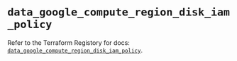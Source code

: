 # `data_google_compute_region_disk_iam_policy`

Refer to the Terraform Registory for docs: [`data_google_compute_region_disk_iam_policy`](https://registry.terraform.io/providers/hashicorp/google/4.82.0/docs/data-sources/compute_region_disk_iam_policy).

